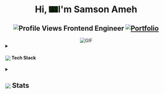 <!-- <h1 align="center">Hi 👋, I am Samson Ameh</h1>

<p align="left"> <img src="https://komarev.com/ghpvc/?username=ameh-samson&label=Profile%20views&color=0e75b6&style=flat" alt="ameh-samson" /> </p>

<p align="left">
  <a href="https://www.linkedin.com/in/samsonameh" target="blank">
    <img src="https://img.shields.io/badge/LinkedIn-samson--ameh-blue?style=for-the-badge&logo=linkedin" alt="samson-ameh" />
  </a>
</p>


- 🌱 I’m currently learning **NextJs**

- 👨‍💻 All of my projects are available at [ameh-samson](https://github.com/ameh-samson)

- 💬 Ask me about **CSS, JavaScript**

- 📫 How to reach me **amehsam69@gmail.com**

<h3 align="left">Connect with me:</h3>
<p align="left">
<a href="https://x.com/samson_ameh3" target="blank"><img align="center" src="https://raw.githubusercontent.com/rahuldkjain/github-profile-readme-generator/master/src/images/icons/Social/twitter.svg" alt="samson_ameh3" height="30" width="40" /></a>
<a href="https://linkedin.com/in/samsonameh" target="blank"><img align="center" src="https://raw.githubusercontent.com/rahuldkjain/github-profile-readme-generator/master/src/images/icons/Social/linked-in-alt.svg" alt="samsonameh" height="30" width="40" /></a>
<a href="https://facebook.com/ayobami.olaoluwa.71/" target="blank"><img align="center" src="https://raw.githubusercontent.com/rahuldkjain/github-profile-readme-generator/master/src/images/icons/Social/facebook.svg" alt="https://facebook.com/ayobami.olaoluwa.71/" height="30" width="40" /></a>
<a href="https://www.instagram.com/samsonameh_/" target="blank"><img align="center" src="https://raw.githubusercontent.com/rahuldkjain/github-profile-readme-generator/master/src/images/icons/Social/instagram.svg" alt="https://www.instagram.com/samsonameh_/" height="30" width="40" /></a>
</p>

<h3 align="left">Languages and Tools:</h3>
<p align="left"> <a href="https://www.w3schools.com/css/" target="_blank" rel="noreferrer"> <img src="https://raw.githubusercontent.com/devicons/devicon/master/icons/css3/css3-original-wordmark.svg" alt="css3" width="40" height="40"/> </a> <a href="https://www.w3.org/html/" target="_blank" rel="noreferrer"> <img src="https://raw.githubusercontent.com/devicons/devicon/master/icons/html5/html5-original-wordmark.svg" alt="html5" width="40" height="40"/> </a> <a href="https://developer.mozilla.org/en-US/docs/Web/JavaScript" target="_blank" rel="noreferrer"> <img src="https://raw.githubusercontent.com/devicons/devicon/master/icons/javascript/javascript-original.svg" alt="javascript" width="40" height="40"/> </a> <a href="https://reactjs.org/" target="_blank" rel="noreferrer"> <img src="https://raw.githubusercontent.com/devicons/devicon/master/icons/react/react-original-wordmark.svg" alt="react" width="40" height="40"/> </a> <a href="https://tailwindcss.com/" target="_blank" rel="noreferrer"> <img src="https://www.vectorlogo.zone/logos/tailwindcss/tailwindcss-icon.svg" alt="tailwind" width="40" height="40"/> </a> <a href="https://www.typescriptlang.org/" target="_blank" rel="noreferrer"> <img src="https://raw.githubusercontent.com/devicons/devicon/master/icons/typescript/typescript-original.svg" alt="typescript" width="40" height="40"/> </a> </p>

<p><img align="center" src="https://github-readme-stats.vercel.app/api/top-langs?username=ameh-samson&show_icons=true&locale=en&layout=compact" alt="ameh-samson" /></p>

<p><img align="center" src="https://github-readme-streak-stats.herokuapp.com/?user=ameh-samson&" alt="ameh-samson" /></p> -->

<!-- section one -->
<h1 align="center">Hi, <img src="https://github.com/ameh-samson/ameh-samson/blob/main/icons/code.gif" width="28px"/>I'm Samson Ameh</h1>
<h2 align="center">
  <img src="https://komarev.com/ghpvc/?username=ameh-samson&color=dc143c&style=for-the-badge" alt="Profile Views" style="height:21px;">
  Frontend Engineer
  <a href="https://github.com/ameh-samson">
    <img src="https://img.shields.io/badge/Portfolio-543DE0?style=for-the-badge&logo=About.me&logoColor=white" alt="Portfolio" style="height:22px;">
  </a>
</h2>
<div align="center">
 <img alt="GIF" src="https://media4.giphy.com/media/11KzOet1ElBDz2/giphy.gif?cid=6c09b952ufa3xxbbm0mpuadm2zaik3wjp4m9luz2ly0lyz8d&ep=v1_internal_gif_by_id&rid=giphy.gif&ct=g" />
</div>

<!-- section one end here -->

<!-- section two start here -->

<details>
  <summary><h4> <img align="center" src="https://github.com/ameh-samson/ameh-samson/blob/main/icons/techstack.gif" width="29"/> Tech Stack</h4></summary>
  <p align="left"> <a href="https://www.w3schools.com/css/" target="_blank" rel="noreferrer"> <img src="https://raw.githubusercontent.com/devicons/devicon/master/icons/css3/css3-original-wordmark.svg" alt="css3" width="40" height="40"/> </a> <a href="https://www.w3.org/html/" target="_blank" rel="noreferrer"> <img src="https://raw.githubusercontent.com/devicons/devicon/master/icons/html5/html5-original-wordmark.svg" alt="html5" width="40" height="40"/> </a> <a href="https://developer.mozilla.org/en-US/docs/Web/JavaScript" target="_blank" rel="noreferrer"> <img src="https://raw.githubusercontent.com/devicons/devicon/master/icons/javascript/javascript-original.svg" alt="javascript" width="40" height="40"/> </a> <a href="https://reactjs.org/" target="_blank" rel="noreferrer"> <img src="https://raw.githubusercontent.com/devicons/devicon/master/icons/react/react-original-wordmark.svg" alt="react" width="40" height="40"/> </a> <a href="https://tailwindcss.com/" target="_blank" rel="noreferrer"> <img src="https://www.vectorlogo.zone/logos/tailwindcss/tailwindcss-icon.svg" alt="tailwind" width="40" height="40"/> </a> <a href="https://www.typescriptlang.org/" target="_blank" rel="noreferrer"> <img src="https://raw.githubusercontent.com/devicons/devicon/master/icons/typescript/typescript-original.svg" alt="typescript" width="40" height="40"/> </a> </p> 
</details>
<!-- section two end here -->

<!-- section three start here -->
<details>
  <summary><h2> <img align="center" src="https://github.com/ameh-samson/ameh-samson/blob/main/icons/stats.gif" width="32"/> Stats</h2></summary>
  <div align="center">
    <img src="https://github-readme-stats.vercel.app/api?username=ameh-samson&theme=tokyonight&hide_border=false&include_all_commits=true&count_private=false"/><br/>
    <img src="https://github-readme-streak-stats.herokuapp.com/?user=ameh-samson&theme=tokyonight&hide_border=false"/><br/>
    <img src="https://github-readme-stats.vercel.app/api/top-langs/?username=ameh-samson&theme=tokyonight&hide_border=false&include_all_commits=true&count_private=false&layout=compact"/><br/>
    <img src="https://github-readme-activity-graph.vercel.app/graph?username=ameh-samson&theme=tokyo-night"/>
  </div>
</details>
<!-- section three end here -->
